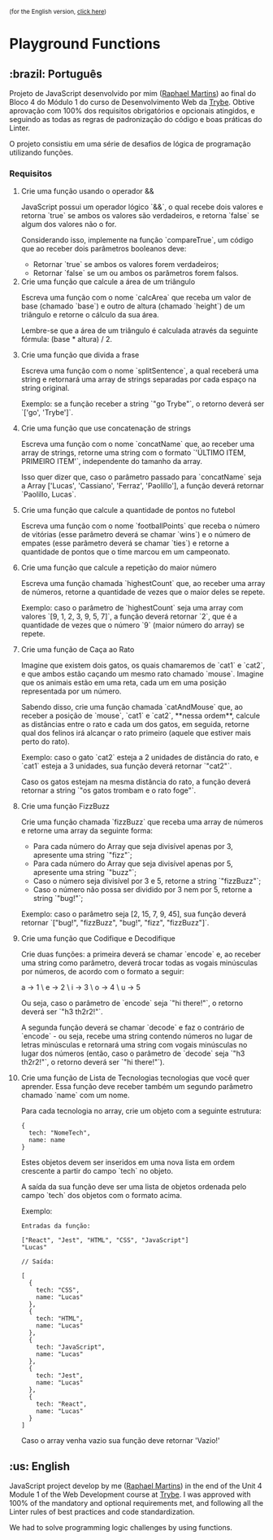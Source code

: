 <small>(for the English version, <a href="#en">click here</a>)</small>

# Playground Functions
<h2>:brazil: Português</h2>
<p id="pt">Projeto de JavaScript desenvolvido por mim (<a href="https://www.linkedin.com/in/raphaelameidamartins/" target="_blank" rel="external">Raphael Martins</a>) ao final do Bloco 4 do Módulo 1 do curso de Desenvolvimento Web da <a href="https://www.betrybe.com" targe="_blank" rel="nofollow">Trybe</a>. Obtive aprovação com 100% dos requisitos obrigatórios e opcionais atingidos, e seguindo as todas as regras de padronização do código e boas práticas do Linter.</p>
<p>O projeto consistiu em uma série de desafios de lógica de programação utilizando funções.</p>

### Requisitos
<ol>
  <li>Crie uma função usando o operador &&
    <p>JavaScript possui um operador lógico `&&`, o qual recebe dois valores e retorna `true` se ambos os valores são verdadeiros, e retorna `false` se algum dos valores não o for.</p>
    <p>Considerando isso, implemente na função `compareTrue`, um código que ao receber dois parâmetros booleanos deve:</p>
    <ul>
      <li>Retornar `true` se ambos os valores forem verdadeiros;</li>
      <li>Retornar `false` se um ou ambos os parâmetros forem falsos.</li>
    </ul>
  </li>
  <li>Crie uma função que calcule a área de um triângulo
    <p>Escreva uma função com o nome `calcArea` que receba um valor de base (chamado `base`) e outro de altura (chamado `height`) de um triângulo e retorne o cálculo da sua área.</p>
    <p>Lembre-se que a área de um triângulo é calculada através da seguinte fórmula: (base * altura) / 2.</p>
  </li>
  <li>Crie uma função que divida a frase
    <p>Escreva uma função com o nome `splitSentence`, a qual receberá uma string e retornará uma array de strings separadas por cada espaço na string original.</p>
    <p>Exemplo: se a função receber a string `"go Trybe"`, o retorno deverá ser `['go', 'Trybe']`.</p>
  </li>
  <li>Crie uma função que use concatenação de strings
    <p>Escreva uma função com o nome `concatName` que, ao receber uma array de strings, retorne uma string com o formato `'ÚLTIMO ITEM, PRIMEIRO ITEM'`, independente do tamanho da array.</p>
    <p>Isso quer dizer que, caso o parâmetro passado para `concatName` seja a Array ['Lucas', 'Cassiano', 'Ferraz', 'Paolillo'], a função deverá retornar `Paolillo, Lucas`.</p>
  </li>
  <li>Crie uma função que calcule a quantidade de pontos no futebol
    <p>Escreva uma função com o nome `footballPoints` que receba o número de vitórias (esse parâmetro deverá se chamar `wins`) e o número de empates (esse parâmetro deverá se chamar `ties`) e retorne a quantidade de pontos que o time marcou em um campeonato.</p>
  </li>
  <li>Crie uma função que calcule a repetição do maior número
    <p>Escreva uma função chamada `highestCount` que, ao receber uma array de números, retorne a quantidade de vezes que o maior deles se repete.</p>
    <p>Exemplo: caso o parâmetro de `highestCount` seja uma array com valores `[9, 1, 2, 3, 9, 5, 7]`, a função deverá retornar `2`, que é a quantidade de vezes que o número `9` (maior número do array) se repete.</p>
  </li>
  <li>Crie uma função de Caça ao Rato
    <p>Imagine que existem dois gatos, os quais chamaremos de `cat1` e `cat2`, e que ambos estão caçando um mesmo rato chamado `mouse`. Imagine que os animais estão em uma reta, cada um em uma posição representada por um número.</p>
    <p>Sabendo disso, crie uma função chamada `catAndMouse` que, ao receber a posição de `mouse`, `cat1` e `cat2`, **nessa ordem**, calcule as distâncias entre o rato e cada um dos gatos, em seguida, retorne qual dos felinos irá alcançar o rato primeiro (aquele que estiver mais perto do rato).</p>
    <p>Exemplo: caso o gato `cat2` esteja a 2 unidades de distância do rato, e `cat1` esteja a 3 unidades, sua função deverá retornar `"cat2"`.</p>
    <p>Caso os gatos estejam na mesma distância do rato, a função deverá retornar a string `"os gatos trombam e o rato foge"`.</p>
  </li>
  <li>Crie uma função FizzBuzz
    <p>Crie uma função chamada `fizzBuzz` que receba uma array de números e retorne uma array da seguinte forma:</p>
    <ul>
      <li>Para cada número do Array que seja divisível apenas por 3, apresente uma string `"fizz"`;</li>
      <li>Para cada número do Array que seja divisível apenas por 5, apresente uma string `"buzz"`;</li>
      <li>Caso o número seja divisível por 3 e 5, retorne a string `"fizzBuzz"`;</li>
      <li>Caso o número não possa ser dividido por 3 nem por 5, retorne a string `"bug!"`;</li>
    </ul>
    <p>Exemplo: caso o parâmetro seja [2, 15, 7, 9, 45], sua função deverá retornar `["bug!", "fizzBuzz", "bug!", "fizz", "fizzBuzz"]`.</p>
  </li>
  <li>Crie uma função que Codifique e Decodifique
    <p>Crie duas funções: a primeira deverá se chamar `encode` e, ao receber uma string como parâmetro, deverá trocar todas as vogais minúsculas por números, de acordo com o formato a seguir:</p>
      a -> 1 \
      e -> 2 \
      i -> 3 \
      o -> 4 \
      u -> 5
    <p>Ou seja, caso o parâmetro de `encode` seja `"hi there!"`, o retorno deverá ser `"h3 th2r2!"`.</p>
    <p>A segunda função deverá se chamar `decode` e faz o contrário de `encode` - ou seja, recebe uma string contendo números no lugar de letras minúsculas e retornará uma string com vogais minúsculas no lugar dos números (então, caso o parâmetro de `decode` seja `"h3 th2r2!"`, o retorno deverá ser `"hi there!"`).</p>
  </li>
  <li>Crie uma função de Lista de Tecnologias
  tecnologias que você quer aprender. Essa função deve receber também um segundo parâmetro chamado `name` com um nome.
  <p>Para cada tecnologia no array, crie um objeto com a seguinte estrutura:</p>

```
{
  tech: "NomeTech",
  name: name
}
```

  <p>Estes objetos devem ser inseridos em uma nova lista em ordem crescente a partir do campo `tech` no objeto.</p>
  <p>A saída da sua função deve ser uma lista de objetos ordenada pelo campo `tech` dos objetos com o formato acima.</p>

Exemplo:
```
Entradas da função:

["React", "Jest", "HTML", "CSS", "JavaScript"]
"Lucas"

// Saída:

[
  {
    tech: "CSS",
    name: "Lucas"
  },
  {
    tech: "HTML",
    name: "Lucas"
  },
  {
    tech: "JavaScript",
    name: "Lucas"
  },
  {
    tech: "Jest",
    name: "Lucas"
  },
  {
    tech: "React",
    name: "Lucas"
  }
]
```

  <p>Caso o array venha vazio sua função deve retornar 'Vazio!'</p>
  </li>
</ol>

<h2 id="en">:us: English</h2>
<p>JavaScript project develop by me (<a href="https://www.linkedin.com/in/raphaelameidamartins/" target="_blank" rel="external">Raphael Martins</a>) in the end of the Unit 4 Module 1 of the Web Development course at <a href="https://www.betrybe.com" targe="_blank" rel="nofollow">Trybe</a>. I was approved with 100% of the mandatory and optional requirements met, and following all the Linter rules of best practices and code standardization.</p>
<p>We had to solve programming logic challenges by using functions.</p>